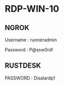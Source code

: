 # RDP-WIN-10

## NGROK
Username : runneradmin

Password : P@ssw0rd!

## RUSTDESK
PASSWORD : Disalardp1
